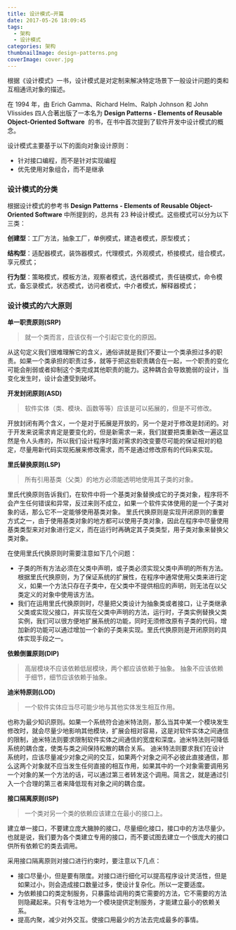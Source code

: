 ```yaml
---
title: 设计模式—开篇
date: 2017-05-26 18:09:45
tags: 
  - 架构
  - 设计模式
categories: 架构
thumbnailImage: design-patterns.png
coverImage: cover.jpg
---
```


根据《设计模式》一书，设计模式是对定制来解决特定场景下一般设计问题的类和互相通讯对象的描述。

<!--more-->

在 1994 年，由 Erich Gamma、Richard Helm、Ralph Johnson 和 John Vlissides 四人合著出版了一本名为 **Design Patterns - Elements of Reusable Object-Oriented Software**  的书，在书中首次提到了软件开发中设计模式的概念。



设计模式主要基于以下的面向对象设计原则：

* 针对接口编程，而不是针对实现编程
* 优先使用对象组合，而不是继承



### 设计模式的分类

根据设计模式的参考书 **Design Patterns - Elements of Reusable Object-Oriented Software** 中所提到的，总共有 23 种设计模式。这些模式可以分为以下三类：

**创建型**：工厂方法，抽象工厂，单例模式，建造者模式，原型模式；

**结构型**：适配器模式，装饰器模式，代理模式，外观模式，桥接模式，组合模式，享元模式；

**行为型**：策略模式，模板方法，观察者模式，迭代器模式，责任链模式，命令模式，备忘录模式，状态模式，访问者模式，中介者模式，解释器模式；



### 设计模式的六大原则

**单一职责原则(SRP)**
> 就一个类而言，应该仅有一个引起它变化的原因。

从这句定义我们很难理解它的含义，通俗讲就是我们不要让一个类承担过多的职责。如果一个类承担的职责过多，就等于把这些职责耦合在一起，一个职责的变化可能会削弱或者抑制这个类完成其他职责的能力。这种耦合会导致脆弱的设计，当变化发生时，设计会遭受到破坏。 



**开发封闭原则(ASD)**

> 软件实体（类、模块、函数等等）应该是可以拓展的，但是不可修改。

开放封闭有两个含义，一个是对于拓展是开放的，另一个是对于修改是封闭的。对于开发来说需求肯定是要变化的，但是新需求一来，我们就要把类重新改一遍这显然是令人头疼的，所以我们设计程序时面对需求的改变要尽可能的保证相对的稳定，尽量用新代码实现拓展来修改需求，而不是通过修改原有的代码来实现。 



**里氏替换原则(LSP)**

> 所有引用基类（父类）的地方必须能透明地使用其子类的对象。

里氏代换原则告诉我们，在软件中将一个基类对象替换成它的子类对象，程序将不会产生任何错误和异常，反过来则不成立，如果一个软件实体使用的是一个子类对象的话，那么它不一定能够使用基类对象。 
里氏代换原则是实现开闭原则的重要方式之一，由于使用基类对象的地方都可以使用子类对象，因此在程序中尽量使用基类类型来对对象进行定义，而在运行时再确定其子类类型，用子类对象来替换父类对象。

在使用里氏代换原则时需要注意如下几个问题：
* 子类的所有方法必须在父类中声明，或子类必须实现父类中声明的所有方法。根据里氏代换原则，为了保证系统的扩展性，在程序中通常使用父类来进行定义，如果一个方法只存在子类中，在父类中不提供相应的声明，则无法在以父类定义的对象中使用该方法。
* 我们在运用里氏代换原则时，尽量把父类设计为抽象类或者接口，让子类继承父类或实现父接口，并实现在父类中声明的方法，运行时，子类实例替换父类实例，我们可以很方便地扩展系统的功能，同时无须修改原有子类的代码，增加新的功能可以通过增加一个新的子类来实现。里氏代换原则是开闭原则的具体实现手段之一。



**依赖倒置原则(DIP)**
> 高层模块不应该依赖低层模块，两个都应该依赖于抽象。
> 抽象不应该依赖于细节，细节应该依赖于抽象。



**迪米特原则(LOD)**
> 一个软件实体应当尽可能少地与其他实体发生相互作用。 

也称为最少知识原则。如果一个系统符合迪米特法则，那么当其中某一个模块发生修改时，就会尽量少地影响其他模块，扩展会相对容易，这是对软件实体之间通信的限制，迪米特法则要求限制软件实体之间通信的宽度和深度。迪米特法则可降低系统的耦合度，使类与类之间保持松散的耦合关系。 
迪米特法则要求我们在设计系统时，应该尽量减少对象之间的交互，如果两个对象之间不必彼此直接通信，那么这两个对象就不应当发生任何直接的相互作用，如果其中的一个对象需要调用另一个对象的某一个方法的话，可以通过第三者转发这个调用。简言之，就是通过引入一个合理的第三者来降低现有对象之间的耦合度。 



**接口隔离原则(ISP)**

> 一个类对另一个类的依赖应该建立在最小的接口上。

建立单一接口，不要建立庞大臃肿的接口，尽量细化接口，接口中的方法尽量少。也就是说，我们要为各个类建立专用的接口，而不要试图去建立一个很庞大的接口供所有依赖它的类去调用。

采用接口隔离原则对接口进行约束时，要注意以下几点：
* 接口尽量小，但是要有限度。对接口进行细化可以提高程序设计灵活性，但是如果过小，则会造成接口数量过多，使设计复杂化。所以一定要适度。
* 为依赖接口的类定制服务，只暴露给调用的类它需要的方法，它不需要的方法则隐藏起来。只有专注地为一个模块提供定制服务，才能建立最小的依赖关系。
* 提高内聚，减少对外交互。使接口用最少的方法去完成最多的事情。